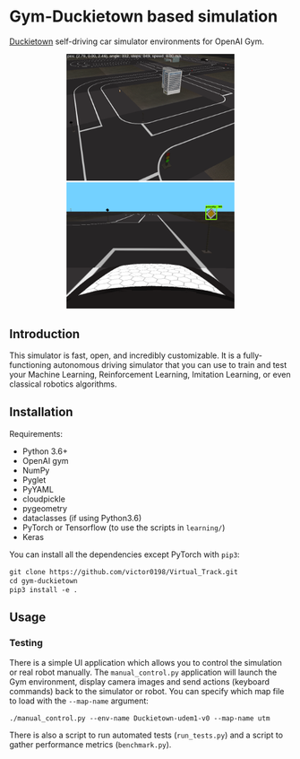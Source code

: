 # Gym-Duckietown based simulation

[Duckietown](http://duckietown.org/) self-driving car simulator environments for OpenAI Gym.

<p align="center">
<img src="media/top_View.png" width="300px"><br>
<img src="media/utm_stop_731.png" width="300px"><br>
</p>


## Introduction

This simulator is fast, open, and incredibly customizable. It is a fully-functioning autonomous driving simulator that you can use to train and test your Machine Learning, Reinforcement Learning, Imitation Learning, or even classical robotics algorithms. 

## Installation

Requirements:
- Python 3.6+
- OpenAI gym
- NumPy
- Pyglet
- PyYAML
- cloudpickle
- pygeometry
- dataclasses (if using Python3.6)
- PyTorch or Tensorflow (to use the scripts in `learning/`)
- Keras

You can install all the dependencies except PyTorch with `pip3`:

```
git clone https://github.com/victor0198/Virtual_Track.git
cd gym-duckietown
pip3 install -e .
```

## Usage

### Testing

There is a simple UI application which allows you to control the simulation or real robot manually. The `manual_control.py` application will launch the Gym environment, display camera images and send actions (keyboard commands) back to the simulator or robot. You can specify which map file to load with the `--map-name` argument:

```
./manual_control.py --env-name Duckietown-udem1-v0 --map-name utm
```

There is also a script to run automated tests (`run_tests.py`) and a script to gather performance metrics (`benchmark.py`).

